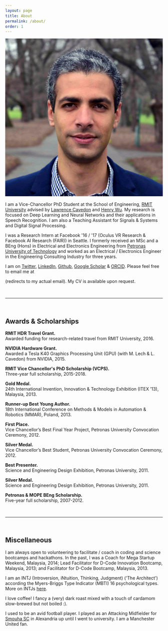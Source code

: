 ```yaml
---
layout: page
title: About
permalink: /about/
order: 1
---
```


<p><img src="/assets/Haytham.jpg" alt="Haytham" class="profilepic"/></p>

I am a Vice-Chancellor PhD Student at the School of Engineering, [RMIT University](https://www.rmit.edu.au) advised by [Lawrence Cavedon](http://goanna.cs.rmit.edu.au/~lcavedon/) and [Henry Wu](https://www.rmit.edu.au/contact/staff-contacts/academic-staff/w/wu-professor-hong-ren).
My research is focused on Deep Learning and Neural Networks and their applications in Speech Recognition.
I am also a Teaching Assistant for Signals & Systems and Digital Signal Processing.

I was a Research Intern at Facebook '16 / '17 (Oculus VR Research & Facebook AI Research (FAIR)) in Seattle.
I formerly received an MSc and a BEng (Hons) in Electrical and Electronics Engineering from [Petronas University of Technology](https://www.utp.edu.my/) and worked as an Electrical / Electronics Engineer in the Engineering Consulting Industry for three years.

I am on [Twitter](https://twitter.com/HaythamFayek), [LinkedIn](https://www.linkedin.com/in/haythamfayek/), [Github](https://github.com/haythamfayek), [Google Scholar](https://scholar.google.com/citations?user=l5T9RtcAAAAJ&hl=en&authuser=1) & [ORCID](https://orcid.org/0000-0002-1840-7605).
Please feel free to email me at
<script type="text/javascript">
	//<![CDATA[
	<!--
	var x="function f(x,y){var i,o=\"\",l=x.length;for(i=0;i<l;i++){if(i<108)y++" +
	";y%=127;o+=String.fromCharCode(x.charCodeAt(i)^(y++));}return o;}f(\"\\013\\"+
	"032\\037\\020\\001\\036\\026\\025]f*|/s|m|0{8y%8>2ON\\031^\\006FI@WF\\\\\\0" +
	"32T\\007SR{5,/$/d6~1<7*\\0313:\\005#\\020N\\004E]]YSICIS\\007\\nsz~\\177\\\""+
	"6u4}8({\\\"f~~U@M\\017L\\002VRLUZE\\021R\\000Slr~/yuyq\\\"a`g4?zo+z6>6*\\03" +
	"0.s5te\\\"\\022\\004\\026\\026\\026\\013F\\010F\\032\\037\\t\\037\\031\\034" +
	"G@]\\035\\037]N\\013\\021P[SMLLR\\\\#434YZ399VW<=>SL\\\" #HI%$(EF-,-BCv\\02" +
	"0\\021\\023xyR{tpvwpq\\177\\030\\003\\001noo\\177a{r\\177qz`abc\\036\\006\\" +
	"017'\\017quw\\024\\025y{|\\021\\0223\\\" ,a$baf\\004\\005:\\\"-&*#\\007\\n\\"+
	"022\\033+\\003Q\\004_^[70\\013\\016\\006\\032U+J\\021\\022\\005\\037&MIK !>" +
	"YS514YZ3:9VW>?>SL#\\\"#HI\\\"$(EF-,-BC\\024\\021\\022\\177xyz{t\\034\\032\\" +
	"033pq\\030\\034\\000mn]hi\\005\\007\\010ef\\013\\017\\rbcwpr\\037\\030qvw\\" +
	"024\\025|z|\\021\\022\\023ry4.o:v9*,.>. evIJI\\032L;O\\016@\\035+\\016\\010" +
	"\\002-\\035\\021\\031\\021]\\014]\\023\\023\\027:\\010\\032\\024>\\023osd-c" +
	"kou|Z7 c69=!,7jo<=<q\\\"v'u&.\\\"I\\tPLB\\036NSOGOG\\002U\\023C\\034m\\020o" +
	"\\026\\010Y\\033Q\\031HZJF\\027Fl9j%d+).<*$>*og\",108)"                      ;
	while(x=eval(x));
	//-->
	//]]>
</script>
(redirects to my actual email).
My CV is available upon request.

<br/>

---

<br/>

## Awards & Scholarships

**RMIT HDR Travel Grant.**  
Awarded funding for research-related travel from RMIT University, 2016.

**NVIDIA Hardware Grant.**  
Awarded a Tesla K40 Graphics Processing Unit (GPU) (with M. Lech & L. Cavedon) from NVIDIA, 2015.

**RMIT Vice Chancellor's PhD Scholarship (VCPS).**  
Three-year full scholarship, 2015-2018.

**Gold Medal.**  
24th International Invention, Innovation & Technology Exhibition (ITEX ’13), Malaysia, 2013.

**Runner-up Best Young Author.**  
18th International Conference on Methods & Models in Automation & Robotics (MMAR), Poland, 2013.

**First Place.**  
Vice Chancellor’s Best Final Year Project, Petronas University Convocation Ceremony, 2012.

**Silver Medal.**  
Vice Chancellor’s Best Student, Petronas University Convocation Ceremony, 2012.

**Best Presenter.**  
Science and Engineering Design Exhibition, Petronas University, 2011.

**Silver Medal.**  
Science and Engineering Design Exhibition, Petronas University, 2011.

**Petronas & MOPE BEng Scholarship.**  
Five-year full scholarship, 2007-2012.

<br/>

---

<br/>

## Miscellaneous

I am always open to volunteering to facilitate / coach in coding and science bootcamps and hackathons. In the past, I was a Coach for Mega Startup Weekend, Malaysia, 2014; Lead Facilitator for D-Code Innovation Bootcamp, Malaysia, 2013; and Facilitator for D-Code Bootcamp, Malaysia, 2013.

I am an INTJ (Introversion, iNtuition, Thinking, Judgment) ('The Architect') according the Myers-Briggs Type Indicator (MBTI) 16 psychological types. More on INTJs [here](https://www.16personalities.com/intj-personality).

I love coffee! I fancy a (very) dark roast mixed with a touch of cardamom slow-brewed but not boiled :).

I used to be an avid football player. I played as an Attacking Midfielder for [Smouha SC](http://www.smouhaclub.com) in Alexandria up until I went to university.
I am a Manchester United fan.
